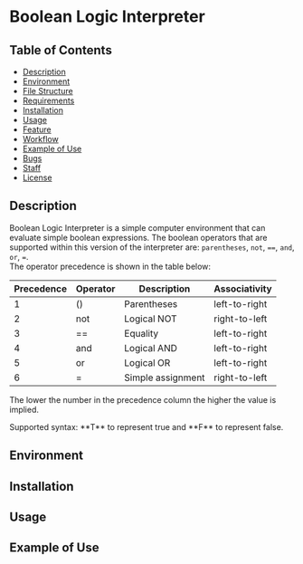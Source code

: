 # Boolean Logic Interpreter

## Table of Contents

* [Description](#Description)
* [Environment](#Environment)
* [File Structure](#file-structure)
* [Requirements](#requirements)
* [Installation](#installation)
* [Usage](#usage)
* [Feature](#features)
* [Workflow](#Workflow)
* [Example of Use](#example-of-use)
* [Bugs](#bugs)
* [Staff](#staff)
* [License](#license)

## Description
Boolean Logic Interpreter is a simple computer environment that can evaluate simple boolean expressions. The boolean operators that are supported within this version of the interpreter are: `parentheses`, `not`, `==`, `and`, `or`, `=`.
<br>
The operator precedence is shown in the table below:

| Precedence | Operator | Description | Associativity |
| ---------- | -------- | ----------- | ------------- |
| 1 | () | Parentheses | left-to-right |
| 2 | not | Logical NOT | right-to-left |
| 3 | == | Equality | left-to-right |
| 4 | and | Logical AND | left-to-right |
| 5 | or | Logical OR | left-to-right |
| 6 | = | Simple assignment | right-to-left |

<p> The lower the number in the precedence column the higher the value is implied.
</p>
Supported syntax: **T** to represent true and **F** to represent false.

## Environment


## Installation


## Usage


## Example of Use

